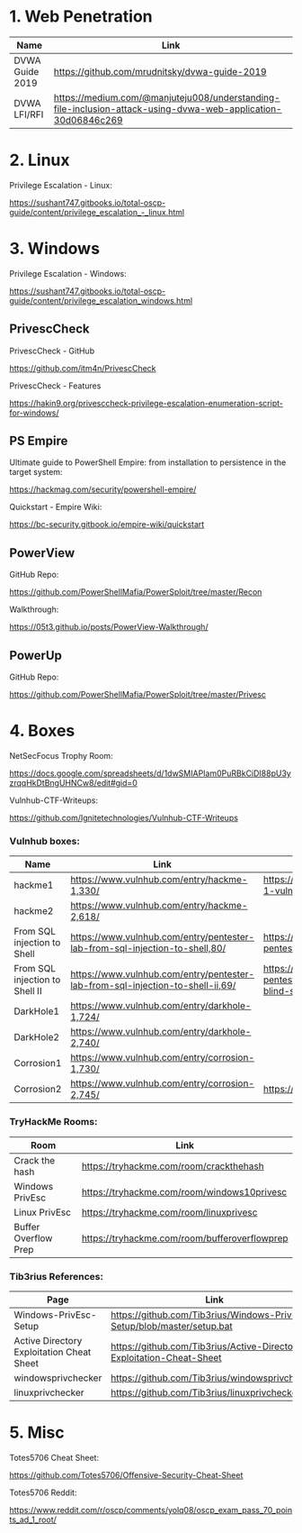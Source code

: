 # 1. Web Penetration

|Name|Link|
|---|---|
|DVWA Guide 2019|<https://github.com/mrudnitsky/dvwa-guide-2019>|
|DVWA LFI/RFI|<https://medium.com/@manjuteju008/understanding-file-inclusion-attack-using-dvwa-web-application-30d06846c269>|

# 2. Linux

Privilege Escalation - Linux:

<https://sushant747.gitbooks.io/total-oscp-guide/content/privilege_escalation_-_linux.html>

# 3. Windows

Privilege Escalation - Windows:

<https://sushant747.gitbooks.io/total-oscp-guide/content/privilege_escalation_windows.html>

## PrivescCheck

PrivescCheck - GitHub

<https://github.com/itm4n/PrivescCheck>

PrivescCheck - Features

<https://hakin9.org/privesccheck-privilege-escalation-enumeration-script-for-windows/>

## PS Empire

Ultimate guide to PowerShell Empire: from installation to persistence in the target system:

<https://hackmag.com/security/powershell-empire/>

Quickstart - Empire Wiki:

https://bc-security.gitbook.io/empire-wiki/quickstart

## PowerView

GitHub Repo:

<https://github.com/PowerShellMafia/PowerSploit/tree/master/Recon>

Walkthrough:

<https://05t3.github.io/posts/PowerView-Walkthrough/>

## PowerUp

GitHub Repo:

<https://github.com/PowerShellMafia/PowerSploit/tree/master/Privesc>

# 4. Boxes

NetSecFocus Trophy Room:

<https://docs.google.com/spreadsheets/d/1dwSMIAPIam0PuRBkCiDI88pU3yzrqqHkDtBngUHNCw8/edit#gid=0>

Vulnhub-CTF-Writeups:

<https://github.com/Ignitetechnologies/Vulnhub-CTF-Writeups>

### Vulnhub boxes:

|Name|Link|Walkthrough|
|---|---|---|
|hackme1|<https://www.vulnhub.com/entry/hackme-1,330/>|<https://www.hackingarticles.in/hackme-1-vulnhub-walkthrough/>|
|hackme2|<https://www.vulnhub.com/entry/hackme-2,618/>||
|From SQL injection to Shell|<https://www.vulnhub.com/entry/pentester-lab-from-sql-injection-to-shell,80/>|<https://www.hackingarticles.in/hack-pentester-lab-sql-injection-shell-vm/>|
|From SQL injection to Shell II|<https://www.vulnhub.com/entry/pentester-lab-from-sql-injection-to-shell-ii,69/>|<https://www.hackingarticles.in/hack-pentester-lab-sql-injection-shell-ii-blind-sql-injection/>|
|DarkHole1|<https://www.vulnhub.com/entry/darkhole-1,724/>||
|DarkHole2|<https://www.vulnhub.com/entry/darkhole-2,740/>||
|Corrosion1|<https://www.vulnhub.com/entry/corrosion-1,730/>||
|Corrosion2|<https://www.vulnhub.com/entry/corrosion-2,745/>|<https://05t3.github.io/posts/Corrosion/>|

### TryHackMe Rooms:

|Room|Link|
|---|---|
|Crack the hash|<https://tryhackme.com/room/crackthehash>|
|Windows PrivEsc|<https://tryhackme.com/room/windows10privesc>|
|Linux PrivEsc|<https://tryhackme.com/room/linuxprivesc>|
|Buffer Overflow Prep|<https://tryhackme.com/room/bufferoverflowprep>|

### Tib3rius References:

|Page|Link|
|---|---|
|Windows-PrivEsc-Setup|<https://github.com/Tib3rius/Windows-PrivEsc-Setup/blob/master/setup.bat>|
|Active Directory Exploitation Cheat Sheet|<https://github.com/Tib3rius/Active-Directory-Exploitation-Cheat-Sheet>|
|windowsprivchecker|<https://github.com/Tib3rius/windowsprivchecker>|
|linuxprivchecker|<https://github.com/Tib3rius/linuxprivchecker>|

# 5. Misc

Totes5706 Cheat Sheet:

<https://github.com/Totes5706/Offensive-Security-Cheat-Sheet>

Totes5706 Reddit:

<https://www.reddit.com/r/oscp/comments/yolq08/oscp_exam_pass_70_points_ad_1_root/>
